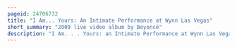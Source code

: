 ```yaml
---
pageid: 24706732
title: "I Am... Yours: An Intimate Performance at Wynn Las Vegas"
short_summary: "2009 live video album by Beyoncé"
description: "I Am. . . Yours: an Intimate Performance at Wynn Las Vegas is the third live and fourth Video Album by american Singer Beyoncé. It was released on november 23 2009 through Music World Entertainment and Columbia Records. The Album was recorded at the Encore Theatre in Paradise Nevada and was filmed on 2 august 2009 during a Stint on Beyonc's I am. . . World Tour . It features Performances of over thirty Songs, including her solo Material, her Recordings with the Girl Group Destiny's Child as well as behind-the-scenes Footage. The Film was directed by nick Wickham and produced by Emer Patten."
---
```

